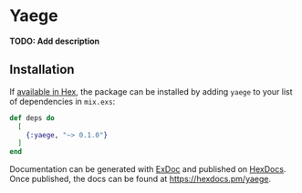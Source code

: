 # Yaege

**TODO: Add description**

## Installation

If [available in Hex](https://hex.pm/docs/publish), the package can be installed
by adding `yaege` to your list of dependencies in `mix.exs`:

```elixir
def deps do
  [
    {:yaege, "~> 0.1.0"}
  ]
end
```

Documentation can be generated with [ExDoc](https://github.com/elixir-lang/ex_doc)
and published on [HexDocs](https://hexdocs.pm). Once published, the docs can
be found at <https://hexdocs.pm/yaege>.

